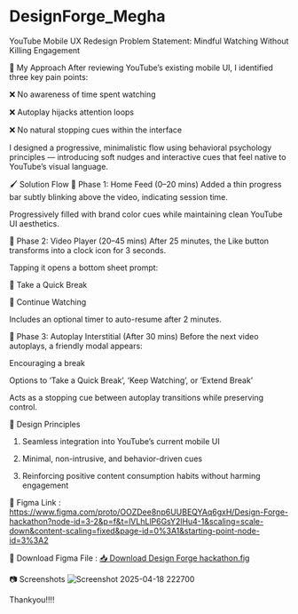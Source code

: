 # DesignForge_Megha
YouTube Mobile UX Redesign
Problem Statement:
Mindful Watching Without Killing Engagement

🎯 My Approach
After reviewing YouTube’s existing mobile UI, I identified three key pain points:

❌ No awareness of time spent watching

❌ Autoplay hijacks attention loops

❌ No natural stopping cues within the interface

I designed a progressive, minimalistic flow using behavioral psychology principles — introducing soft nudges and interactive cues that feel native to YouTube’s visual language.

🖌️ Solution Flow
📌 Phase 1: Home Feed (0–20 mins)
Added a thin progress bar subtly blinking above the video, indicating session time.

Progressively filled with brand color cues while maintaining clean YouTube UI aesthetics.

📌 Phase 2: Video Player (20–45 mins)
After 25 minutes, the Like button transforms into a clock icon for 3 seconds.

Tapping it opens a bottom sheet prompt:

🎈 Take a Quick Break

🔕 Continue Watching

Includes an optional timer to auto-resume after 2 minutes.

📌 Phase 3: Autoplay Interstitial (After 30 mins)
Before the next video autoplays, a friendly modal appears:

Encouraging a break

Options to ‘Take a Quick Break’, ‘Keep Watching’, or ‘Extend Break’

Acts as a stopping cue between autoplay transitions while preserving control.

🎨 Design Principles
1. Seamless integration into YouTube’s current mobile UI

2. Minimal, non-intrusive, and behavior-driven cues

3. Reinforcing positive content consumption habits without harming engagement

🔗 Figma Link : https://www.figma.com/proto/OOZDee8np6UUBEQYAq6gxH/Design-Forge-hackathon?node-id=3-2&p=f&t=lVLhLlP6GsY2lHu4-1&scaling=scale-down&content-scaling=fixed&page-id=0%3A1&starting-point-node-id=3%3A2

🎨 Download Figma File :
[📥 Download Design Forge hackathon.fig](./Design%20Forge%20hackathon.fig)

📷 Screenshots
![Screenshot 2025-04-18 222700](https://github.com/user-attachments/assets/898517c3-df58-4fb4-9bbf-4448cac50736)




Thankyou!!!!
